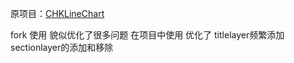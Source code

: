 原项目：[CHKLineChart](https://github.com/zhiquan911/CHKLineChart/tree/master)

fork 使用 貌似优化了很多问题 在项目中使用
优化了 titlelayer频繁添加 sectionlayer的添加和移除

